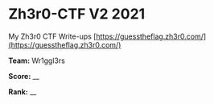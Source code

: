 # Zh3r0-CTF V2 2021
My Zh3r0 CTF Write-ups
[https://guesstheflag.zh3r0.com/](https://guesstheflag.zh3r0.com/)

**Team:** Wr1ggl3rs

**Score:** __

**Rank:** __
